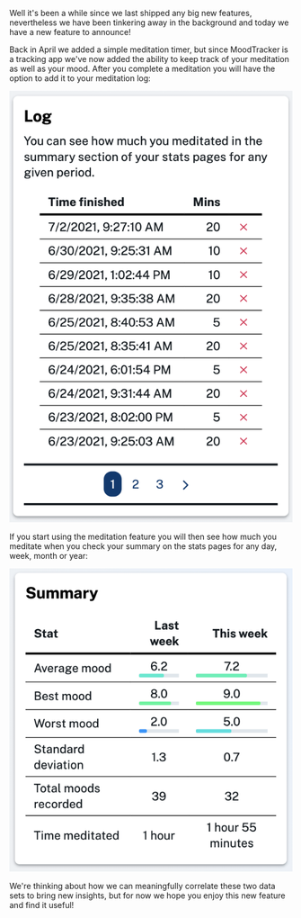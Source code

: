 Well it's been a while since we last shipped any big new features, nevertheless we have been tinkering away in the background and today we have a new feature to announce!

Back in April we added a simple meditation timer, but since MoodTracker is a tracking app we've now added the ability to keep track of your meditation as well as your mood. After you complete a meditation you will have the option to add it to your meditation log:

![Screenshot of the meditation log](screenshot-1.png "Screenshot of the meditation log")

If you start using the meditation feature you will then see how much you meditate when you check your summary on the stats pages for any day, week, month or year:

![Screenshot time meditated on the summary page](screenshot-2.png "Screenshot time meditated on the summary page")

We're thinking about how we can meaningfully correlate these two data sets to bring new insights, but for now we hope you enjoy this new feature and find it useful!
